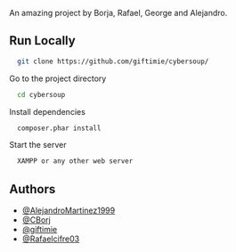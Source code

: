 An amazing project by Borja, Rafael, George and Alejandro.

## Run Locally

```bash
  git clone https://github.com/giftimie/cybersoup/
```

Go to the project directory

```bash
  cd cybersoup
```

Install dependencies

```bash
  composer.phar install
```

Start the server

```bash
  XAMPP or any other web server
```


## Authors

- [@AlejandroMartinez1999](https://github.com/AlejandroMartinez1999)
- [@CBorj](https://github.com/CBorj)
- [@giftimie](https://github.com/giftimie)
- [@Rafaelcifre03](https://github.com/Rafaelcifre03)

